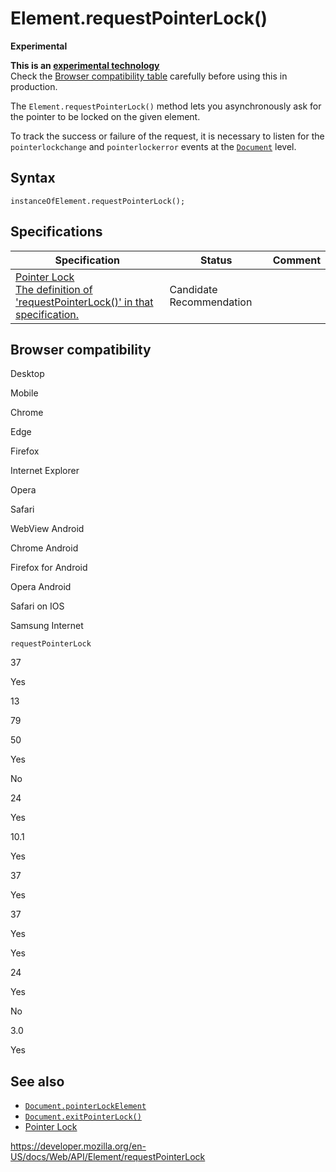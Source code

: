 Element.requestPointerLock()
============================

**Experimental**

**This is an [experimental technology](https://developer.mozilla.org/en-US/docs/MDN/Guidelines/Conventions_definitions#experimental)**  
Check the [Browser compatibility table](#browser_compatibility) carefully before using this in production.

The `Element.requestPointerLock()` method lets you asynchronously ask for the pointer to be locked on the given element.

To track the success or failure of the request, it is necessary to listen for the `pointerlockchange` and `pointerlockerror` events at the [`Document`](../document) level.

Syntax
------

    instanceOfElement.requestPointerLock();

Specifications
--------------

<table><thead><tr class="header"><th>Specification</th><th>Status</th><th>Comment</th></tr></thead><tbody><tr class="odd"><td><a href="https://w3c.github.io/pointerlock/#dom-element-requestpointerlock">Pointer Lock<br />
<span class="small">The definition of 'requestPointerLock()' in that specification.</span></a></td><td><span class="spec-cr">Candidate Recommendation</span></td><td></td></tr></tbody></table>

Browser compatibility
---------------------

Desktop

Mobile

Chrome

Edge

Firefox

Internet Explorer

Opera

Safari

WebView Android

Chrome Android

Firefox for Android

Opera Android

Safari on IOS

Samsung Internet

`requestPointerLock`

37

Yes

13

79

50

Yes

No

24

Yes

10.1

Yes

37

Yes

37

Yes

Yes

24

Yes

No

3.0

Yes

See also
--------

-   [`Document.pointerLockElement`](../document/pointerlockelement)
-   [`Document.exitPointerLock()`](../document/exitpointerlock)
-   [Pointer Lock](../pointer_lock_api)

<a href="https://developer.mozilla.org/en-US/docs/Web/API/Element/requestPointerLock" class="_attribution-link">https://developer.mozilla.org/en-US/docs/Web/API/Element/requestPointerLock</a>
